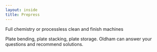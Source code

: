 ```yaml
---
layout: inside
title: Prepress
---
```

Full chemistry or processless clean and finish machines

Plate bending, plate stacking, plate storage. Oldham can answer your questions and recommend solutions.
